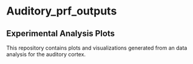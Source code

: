 # Auditory_prf_outputs 
## Experimental Analysis Plots
This repository contains plots and visualizations generated from an data analysis for the auditory cortex. 
